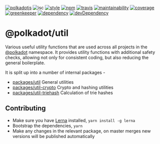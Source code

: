 [![polkadotjs](https://img.shields.io/badge/polkadot-js-orange.svg?style=flat-square)](https://polkadot.js.org)
![isc](https://img.shields.io/badge/license-ISC-lightgrey.svg?style=flat-square)
[![style](https://img.shields.io/badge/code%20style-semistandard-lightgrey.svg?style=flat-square)](https://github.com/Flet/semistandard)
[![npm](https://img.shields.io/npm/v/@polkadot/util.svg?style=flat-square)](https://www.npmjs.com/package/@polkadot/util)
[![travis](https://img.shields.io/travis/polkadot-js/util.svg?style=flat-square)](https://travis-ci.org/polkadot-js/util)
[![maintainability](https://img.shields.io/codeclimate/maintainability/polkadot-js/util.svg?style=flat-square)](https://codeclimate.com/github/polkadot-js/util/maintainability)
[![coverage](https://img.shields.io/coveralls/polkadot-js/util.svg?style=flat-square)](https://coveralls.io/github/polkadot-js/util?branch=master)
[![greenkeeper](https://img.shields.io/badge/greenkeeper-enabled-brightgreen.svg?style=flat-square)](https://greenkeeper.io/)
[![dependency](https://david-dm.org/polkadot-js/util.svg?style=flat-square)](https://david-dm.org/polkadot-js/util)
[![devDependency](https://david-dm.org/polkadot-js/util/dev-status.svg?style=flat-square)](https://david-dm.org/polkadot-js/util#info=devDependencies)

# @polkadot/util

Various useful utility functions that are used across all projects in the [@polkadot](https://polkadot.js.org) namespace. It provides utility functions with additional safety checks, allowing not only for consistent coding, but also reducing the general boilerplate.

It is split up into a number of internal packages -

- [packages/util](packages/util/) General utilities
- [packages/util-crypto](packages/util-crypto/) Crypto and hashing utilities
- [packages/util-triehash](packages/util-triehash/) Calculation of trie hashes

## Contributing

- Make sure you have [Lerna](https://lernajs.io/) installed, `yarn install -g lerna`
- Bootstrap the dependencies, `yarn`
- Make any changes in the relevant package, on master merges new versions will be published automatically
